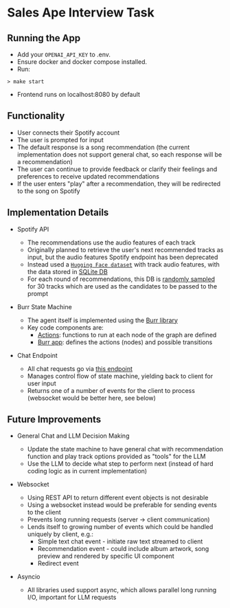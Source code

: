 # Sales Ape Interview Task

## Running the App

* Add your `OPENAI_API_KEY` to .env.
* Ensure docker and docker compose installed.
* Run:

```
> make start

```

* Frontend runs on localhost:8080 by default


## Functionality

* User connects their Spotify account
* The user is prompted for input
* The default response is a song recommendation (the current implementation does not support general chat, so each response will be a recommendation)
* The user can continue to provide feedback or clarify their feelings and preferences to receive updated recommendations
* If the user enters "play" after a recommendation, they will be redirected to the song on Spotify

## Implementation Details

* Spotify API
  - The recommendations use the audio features of each track
  - Originally planned to retrieve the user's next recommended tracks as input, but the audio features Spotify endpoint has been deprecated
  - Instead used a [`Hugging Face dataset`](./backend/src/spotify/spotify_tracks_top_10000.csv) with track audio features, with the data stored in [SQLite DB](./backend/src/spotify/tables.py)
  - For each round of recommendations, this DB is [randomly sampled](./backend/src/api/routers/chat.py#L32) for 30 tracks which are used as the candidates to be passed to the prompt

* Burr State Machine
  - The agent itself is implemented using the [Burr library](https://burr.dagworks.io/)
  - Key code components are:
    - [Actions](./backend/src/ai/nodes.py): functions to run at each node of the graph are defined
    - [Burr app](./backend/src/ai/state_machine.py): defines the actions (nodes) and possible transitions

* Chat Endpoint
  - All chat requests go via [this endpoint](./backend/src/api/routers/chat.py#L30)
  - Manages control flow of state machine, yielding back to client for user input
  - Returns one of a number of events for the client to process (websocket would be better here, see below)

## Future Improvements

* General Chat and LLM Decision Making
  - Update the state machine to have general chat with recommendation function and play track options provided as "tools" for the LLM
  - Use the LLM to decide what step to perform next (instead of hard coding logic as in current implementation)

* Websocket
  - Using REST API to return different event objects is not desirable
  - Using a websocket instead would be preferable for sending events to the client
  - Prevents long running requests (server -> client communication)
  - Lends itself to growing number of events which could be handled uniquely by client, e.g.:
    - Simple text chat event - initiate raw text streamed to client
    - Recommendation event - could include album artwork, song preview and rendered by specific UI component
    - Redirect event

* Asyncio
  - All libraries used support async, which allows parallel long running I/O, important for LLM requests
